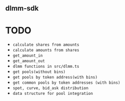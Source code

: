## dlmm-sdk

# TODO
- `calculate shares from amounts`
- `calculate amounts from shares`
- `get_amount_in`
- `get_amount_out`
- `dlmm functions in src/dlmm.ts`
- `get pools(without bins)`
- `get pools by token address(with bins)`
- `get common pools by token addresses (with bins)`
- `spot, curve, bid_ask distribution`
- `data structure for pool integration`